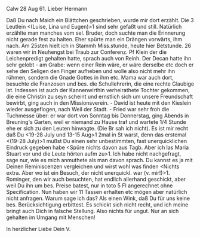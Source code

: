  Calw 28 Aug 61.
Lieber Hermann

Daß Du nach Maich ein Blättchen geschrieben, wurde mir dort erzählt. Die 3 Leutlein <(Luise, Lina und Eugen)>1 sind sehr gefaßt und still. Natürlich erzählte man manches vom sel. Bruder, doch suchte man die Erinnerung nicht gerade fest zu halten. Eher spürte man ein Drängen vorwärts, ihm nach. Am 25sten hielt ich in Stammh Miss.stunde, heute hier Betstunde. 26 waren wir in Neuhengst bei Traub zur Conferenz. Pf Klein der die Leichenpredigt gehalten hatte, sprach auch von Reinh. Der Decan hatte ihn sehr gelobt - am Grabe: wenn einer Rein wäre, er wäre derselbe etc doch er sehe den Seligen den Finger aufheben und wolle also nicht mehr ihn rühmen, sondern die Gnade Gottes in ihm etc. Mama war auch dort, besuchte die Franzosen und bes. die Schullehrerin, die eine rechte Glaubige ist. Indessen ist auch der Kannenwirthin verheirathete Tochter gekommen, die eine Christin zu seyn scheint und ernstlich sich um unsere Freundschaft bewirbt, ging auch in den Missionsverein. - David ist heute mit den Kieslein wieder ausgeflogen, nach Weil der Stadt. - Fried war sehr froh die Tuchmesse über: er war dort von Sonntag bis Donnerstag, ging Abends in Breuning's Garten, weil er niemand zu Hause traf und wartete 1/4 Stunde ehe er sich zu den Leuten hinwagte. (Die Br sah ich nicht). Es ist mir recht daß Du <19-28 July und 13-15 Aug>1 2mal in St warst, denn das erstemal <(19-28 July)>1 mußst Du einen sehr unbestimmten, fast unerquicklichen Eindruck gegeben habe <Spüre nichts davon aus Tagb. Aber ich las Maria Stuart vor und die Leute hörten aufm zu>1. Ich habe nicht nachgefragt, sage nur, wie es mich anmuthete als man davon sprach. Du kannst es ja mit Deinen Reminiscenzen vergleichen und wirst wohl was finden <Nichts extra. Aber wo ist ein Besuch, der nicht unerquickl. war (v. mir!)>1. Rominger, den wir auch besuchten, hat endlich allerhand geschickt, aber weil Du ihn um bes. Preise batest, nur in toto 5 Fl angerechnet ohne Specification. Nun haben wir 11 Tassen erhalten etc mögen aber natürlich nicht anfragen. Warum sage ich das? Als einen Wink, daß Du für uns keine bes. Berücksichtigung erbittest. Es schickt sich nicht recht, und ich meine bringt auch Dich in falsche Stellung. Also nichts für ungut. Nur an sich gehalten im Umgang mit Menschen!

 In herzlicher Liebe
 Dein V.
